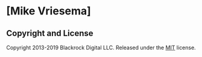 # [Mike Vriesema]

## Copyright and License
Copyright 2013-2019 Blackrock Digital LLC. Released under the [MIT](https://github.com/BlackrockDigital/startbootstrap-freelancer/blob/gh-pages/LICENSE) license.

